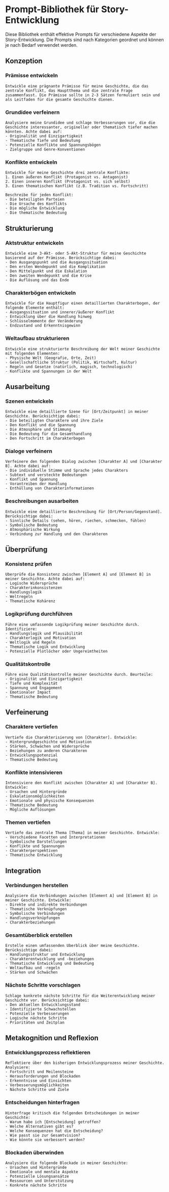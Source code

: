 # Prompt-Bibliothek für Story-Entwicklung

Diese Bibliothek enthält effektive Prompts für verschiedene Aspekte der Story-Entwicklung. Die Prompts sind nach Kategorien geordnet und können je nach Bedarf verwendet werden.

## Konzeption

### Prämisse entwickeln
```
Entwickle eine prägnante Prämisse für meine Geschichte, die das zentrale Konflikt, das Hauptthema und die zentrale Frage zusammenfasst. Die Prämisse sollte in 2-3 Sätzen formuliert sein und als Leitfaden für die gesamte Geschichte dienen.
```

### Grundidee verfeinern
```
Analysiere meine Grundidee und schlage Verbesserungen vor, die die Geschichte interessanter, origineller oder thematisch tiefer machen könnten. Achte dabei auf:
- Originalität und Einzigartigkeit
- Thematische Tiefe und Bedeutung
- Potenzielle Konflikte und Spannungsbögen
- Zielgruppe und Genre-Konventionen
```

### Konflikte entwickeln
```
Entwickle für meine Geschichte drei zentrale Konflikte:
1. Einen äußeren Konflikt (Protagonist vs. Antagonist)
2. Einen inneren Konflikt (Protagonist vs. sich selbst)
3. Einen thematischen Konflikt (z.B. Tradition vs. Fortschritt)

Beschreibe für jeden Konflikt:
- Die beteiligten Parteien
- Die Ursache des Konflikts
- Die mögliche Entwicklung
- Die thematische Bedeutung
```

## Strukturierung

### Aktstruktur entwickeln
```
Entwickle eine 3-Akt- oder 5-Akt-Struktur für meine Geschichte basierend auf der Prämisse. Berücksichtige dabei:
- Den Ausgangspunkt und die Ausgangssituation
- Den ersten Wendepunkt und die Komplikation
- Den Mittelpunkt und die Eskalation
- Den zweiten Wendepunkt und die Krise
- Die Auflösung und das Ende
```

### Charakterbögen entwickeln
```
Entwickle für die Hauptfigur einen detaillierten Charakterbogen, der folgende Elemente enthält:
- Ausgangssituation und innerer/äußerer Konflikt
- Entwicklung über die Handlung hinweg
- Schlüsselmomente der Veränderung
- Endzustand und Erkenntnisgewinn
```

### Weltaufbau strukturieren
```
Entwickle eine strukturierte Beschreibung der Welt meiner Geschichte mit folgenden Elementen:
- Physische Welt (Geografie, Orte, Zeit)
- Gesellschaftliche Struktur (Politik, Wirtschaft, Kultur)
- Regeln und Gesetze (natürlich, magisch, technologisch)
- Konflikte und Spannungen in der Welt
```

## Ausarbeitung

### Szenen entwickeln
```
Entwickle eine detaillierte Szene für [Ort/Zeitpunkt] in meiner Geschichte. Berücksichtige dabei:
- Die beteiligten Charaktere und ihre Ziele
- Den Konflikt und die Spannung
- Die Atmosphäre und Stimmung
- Die Bedeutung für die Gesamthandlung
- Den Fortschritt im Charakterbogen
```

### Dialoge verfeinern
```
Verfeinere den folgenden Dialog zwischen [Charakter A] und [Charakter B]. Achte dabei auf:
- Die individuelle Stimme und Sprache jedes Charakters
- Subtext und versteckte Bedeutungen
- Konflikt und Spannung
- Vorantreiben der Handlung
- Enthüllung von Charakterinformationen
```

### Beschreibungen ausarbeiten
```
Entwickle eine detaillierte Beschreibung für [Ort/Person/Gegenstand]. Berücksichtige dabei:
- Sinnliche Details (sehen, hören, riechen, schmecken, fühlen)
- Symbolische Bedeutung
- Atmosphärische Wirkung
- Verbindung zur Handlung und den Charakteren
```

## Überprüfung

### Konsistenz prüfen
```
Überprüfe die Konsistenz zwischen [Element A] und [Element B] in meiner Geschichte. Achte dabei auf:
- Logische Widersprüche
- Charakterinkonsistenzen
- Handlungslogik
- Weltregeln
- Thematische Kohärenz
```

### Logikprüfung durchführen
```
Führe eine umfassende Logikprüfung meiner Geschichte durch. Identifiziere:
- Handlungslogik und Plausibilität
- Charakterlogik und Motivation
- Weltlogik und Regeln
- Thematische Logik und Entwicklung
- Potenzielle Plotlöcher oder Ungereimtheiten
```

### Qualitätskontrolle
```
Führe eine Qualitätskontrolle meiner Geschichte durch. Beurteile:
- Originalität und Einzigartigkeit
- Tiefe und Komplexität
- Spannung und Engagement
- Emotionaler Impact
- Thematische Bedeutung
```

## Verfeinerung

### Charaktere vertiefen
```
Vertiefe die Charakterisierung von [Charakter]. Entwickle:
- Hintergrundgeschichte und Motivation
- Stärken, Schwächen und Widersprüche
- Beziehungen zu anderen Charakteren
- Entwicklungspotenzial
- Thematische Bedeutung
```

### Konflikte intensivieren
```
Intensiviere den Konflikt zwischen [Charakter A] und [Charakter B]. Entwickle:
- Ursachen und Hintergründe
- Eskalationsmöglichkeiten
- Emotionale und physische Konsequenzen
- Thematische Bedeutung
- Mögliche Auflösungen
```

### Themen vertiefen
```
Vertiefe das zentrale Thema [Thema] in meiner Geschichte. Entwickle:
- Verschiedene Facetten und Interpretationen
- Symbolische Darstellungen
- Konflikte und Spannungen
- Charakterperspektiven
- Thematische Entwicklung
```

## Integration

### Verbindungen herstellen
```
Analysiere die Verbindungen zwischen [Element A] und [Element B] in meiner Geschichte. Entwickle:
- Direkte und indirekte Verbindungen
- Thematische Verknüpfungen
- Symbolische Verbindungen
- Handlungsverknüpfungen
- Charakterbeziehungen
```

### Gesamtüberblick erstellen
```
Erstelle einen umfassenden Überblick über meine Geschichte. Berücksichtige dabei:
- Handlungsstruktur und Entwicklung
- Charakterentwicklung und -beziehungen
- Thematische Entwicklung und Bedeutung
- Weltaufbau und -regeln
- Stärken und Schwächen
```

### Nächste Schritte vorschlagen
```
Schlage konkrete nächste Schritte für die Weiterentwicklung meiner Geschichte vor. Berücksichtige dabei:
- Den aktuellen Entwicklungsstand
- Identifizierte Schwachstellen
- Potenzielle Verbesserungen
- Logische nächste Schritte
- Prioritäten und Zeitplan
```

## Metakognition und Reflexion

### Entwicklungsprozess reflektieren
```
Reflektiere über den bisherigen Entwicklungsprozess meiner Geschichte. Analysiere:
- Fortschritt und Meilensteine
- Herausforderungen und Blockaden
- Erkenntnisse und Einsichten
- Verbesserungsmöglichkeiten
- Nächste Schritte und Ziele
```

### Entscheidungen hinterfragen
```
Hinterfrage kritisch die folgenden Entscheidungen in meiner Geschichte:
- Warum habe ich [Entscheidung] getroffen?
- Welche Alternativen gibt es?
- Welche Konsequenzen hat die Entscheidung?
- Wie passt sie zur Gesamtvision?
- Wie könnte sie verbessert werden?
```

### Blockaden überwinden
```
Analysiere die folgende Blockade in meiner Geschichte:
- Ursachen und Hintergründe
- Emotionale und mentale Aspekte
- Potenzielle Lösungsansätze
- Ressourcen und Unterstützung
- Konkrete nächste Schritte
```
